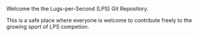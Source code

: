 Welcome the the Lugs-per-Second (LPS) Git Repository.

This is a safe place where everyone is welcome to contribute freely to the growing sport of LPS competion. 
